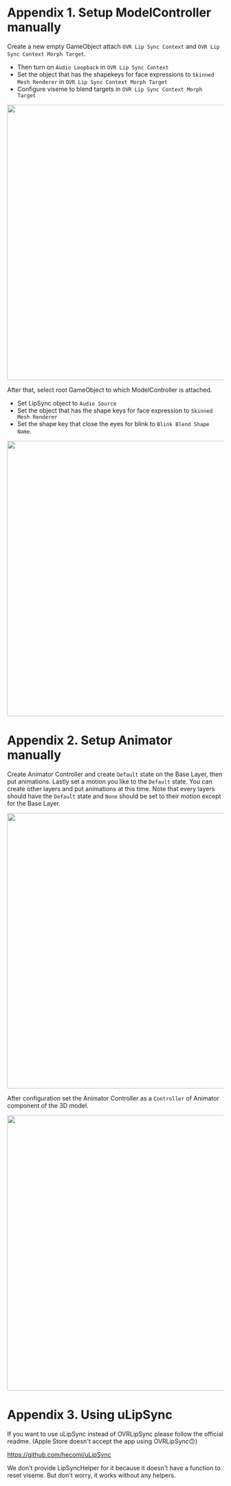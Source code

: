 ﻿# Appendix 1. Setup ModelController manually

Create a new empty GameObject attach `OVR Lip Sync Context` and `OVR Lip Sync Context Morph Target`.

- Then turn on `Audio Loopback` in `OVR Lip Sync Context`
- Set the object that has the shapekeys for face expressions to `Skinned Mesh Renderer` in `OVR Lip Sync Context Morph Target`
- Configure viseme to blend targets in `OVR Lip Sync Context Morph Target`

<img src="https://uezo.blob.core.windows.net/github/chatdoll/02_2.png" width="640">

After that, select root GameObject to which ModelController is attached.

- Set LipSync object to `Audio Source`
- Set the object that has the shape keys for face expression to `Skinned Mesh Renderer`
- Set the shape key that close the eyes for blink to `Blink Blend Shape Name`.

<img src="https://uezo.blob.core.windows.net/github/chatdoll/06_2.png" width="640">

# Appendix 2. Setup Animator manually

Create Animator Controller and create `Default` state on the Base Layer, then put animations. Lastly set a motion you like to the `Default` state. You can create other layers and put animations at this time. Note that every layers should have the `Default` state and `None` should be set to their motion except for the Base Layer.

<img src="https://uezo.blob.core.windows.net/github/chatdoll/04.png" width="640">

After configuration set the Animator Controller as a `Controller` of Animator component of the 3D model.

<img src="https://uezo.blob.core.windows.net/github/chatdoll/05_2.png" width="640">


# Appendix 3. Using uLipSync

If you want to use uLipSync instead of OVRLipSync please follow the official readme. (Apple Store doesn't accept the app using OVRLipSync🙃)

https://github.com/hecomi/uLipSync

We don't provide LipSyncHelper for it because it doesn't have a function to reset viseme. But don't worry, it works without any helpers. 
